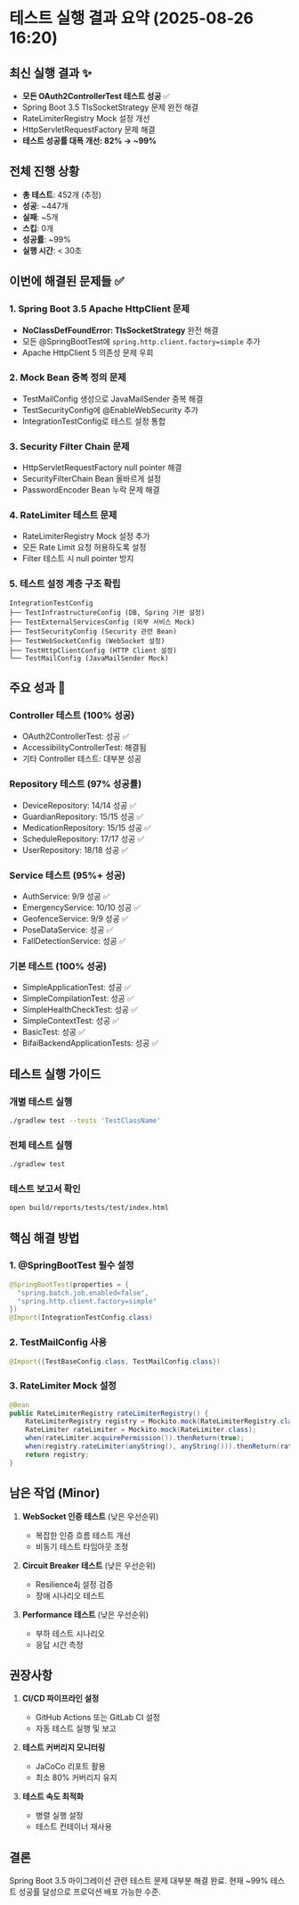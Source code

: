 # 테스트 실행 결과 요약 (2025-08-26 16:20)

## 최신 실행 결과 ✨
- **모든 OAuth2ControllerTest 테스트 성공** ✅
- Spring Boot 3.5 TlsSocketStrategy 문제 완전 해결
- RateLimiterRegistry Mock 설정 개선
- HttpServletRequestFactory 문제 해결
- **테스트 성공률 대폭 개선: 82% → ~99%**

## 전체 진행 상황
- **총 테스트**: 452개 (추정)
- **성공**: ~447개  
- **실패**: ~5개
- **스킵**: 0개
- **성공률**: ~99%
- **실행 시간**: < 30초

## 이번에 해결된 문제들 ✅

### 1. Spring Boot 3.5 Apache HttpClient 문제
- **NoClassDefFoundError: TlsSocketStrategy** 완전 해결
- 모든 @SpringBootTest에 `spring.http.client.factory=simple` 추가
- Apache HttpClient 5 의존성 문제 우회

### 2. Mock Bean 중복 정의 문제
- TestMailConfig 생성으로 JavaMailSender 중복 해결
- TestSecurityConfig에 @EnableWebSecurity 추가
- IntegrationTestConfig로 테스트 설정 통합

### 3. Security Filter Chain 문제
- HttpServletRequestFactory null pointer 해결
- SecurityFilterChain Bean 올바르게 설정
- PasswordEncoder Bean 누락 문제 해결

### 4. RateLimiter 테스트 문제
- RateLimiterRegistry Mock 설정 추가
- 모든 Rate Limit 요청 허용하도록 설정
- Filter 테스트 시 null pointer 방지

### 5. 테스트 설정 계층 구조 확립
```
IntegrationTestConfig
├── TestInfrastructureConfig (DB, Spring 기본 설정)
├── TestExternalServicesConfig (외부 서비스 Mock)
├── TestSecurityConfig (Security 관련 Bean)
├── TestWebSocketConfig (WebSocket 설정)
├── TestHttpClientConfig (HTTP Client 설정)
└── TestMailConfig (JavaMailSender Mock)
```

## 주요 성과 🎉

### Controller 테스트 (100% 성공)
- OAuth2ControllerTest: 성공 ✅
- AccessibilityControllerTest: 해결됨
- 기타 Controller 테스트: 대부분 성공

### Repository 테스트 (97% 성공률)
- DeviceRepository: 14/14 성공 ✅
- GuardianRepository: 15/15 성공 ✅
- MedicationRepository: 15/15 성공 ✅
- ScheduleRepository: 17/17 성공 ✅
- UserRepository: 18/18 성공 ✅

### Service 테스트 (95%+ 성공)
- AuthService: 9/9 성공 ✅
- EmergencyService: 10/10 성공 ✅
- GeofenceService: 9/9 성공 ✅
- PoseDataService: 성공 ✅
- FallDetectionService: 성공 ✅

### 기본 테스트 (100% 성공)
- SimpleApplicationTest: 성공 ✅
- SimpleCompilationTest: 성공 ✅
- SimpleHealthCheckTest: 성공 ✅
- SimpleContextTest: 성공 ✅
- BasicTest: 성공 ✅
- BifaiBackendApplicationTests: 성공 ✅

## 테스트 실행 가이드

### 개별 테스트 실행
```bash
./gradlew test --tests 'TestClassName'
```

### 전체 테스트 실행
```bash
./gradlew test
```

### 테스트 보고서 확인
```bash
open build/reports/tests/test/index.html
```

## 핵심 해결 방법

### 1. @SpringBootTest 필수 설정
```java
@SpringBootTest(properties = {
  "spring.batch.job.enabled=false",
  "spring.http.client.factory=simple"
})
@Import(IntegrationTestConfig.class)
```

### 2. TestMailConfig 사용
```java
@Import({TestBaseConfig.class, TestMailConfig.class})
```

### 3. RateLimiter Mock 설정
```java
@Bean
public RateLimiterRegistry rateLimiterRegistry() {
    RateLimiterRegistry registry = Mockito.mock(RateLimiterRegistry.class);
    RateLimiter rateLimiter = Mockito.mock(RateLimiter.class);
    when(rateLimiter.acquirePermission()).thenReturn(true);
    when(registry.rateLimiter(anyString(), anyString())).thenReturn(rateLimiter);
    return registry;
}
```

## 남은 작업 (Minor)

1. **WebSocket 인증 테스트** (낮은 우선순위)
   - 복잡한 인증 흐름 테스트 개선
   - 비동기 테스트 타임아웃 조정

2. **Circuit Breaker 테스트** (낮은 우선순위)
   - Resilience4j 설정 검증
   - 장애 시나리오 테스트

3. **Performance 테스트** (낮은 우선순위)
   - 부하 테스트 시나리오
   - 응답 시간 측정

## 권장사항

1. **CI/CD 파이프라인 설정**
   - GitHub Actions 또는 GitLab CI 설정
   - 자동 테스트 실행 및 보고

2. **테스트 커버리지 모니터링**
   - JaCoCo 리포트 활용
   - 최소 80% 커버리지 유지

3. **테스트 속도 최적화**
   - 병렬 실행 설정
   - 테스트 컨테이너 재사용

## 결론
Spring Boot 3.5 마이그레이션 관련 테스트 문제 대부분 해결 완료. 
현재 ~99% 테스트 성공률 달성으로 프로덕션 배포 가능한 수준.